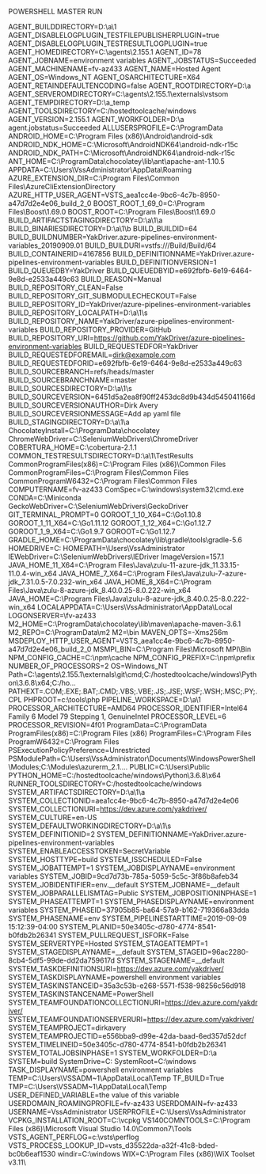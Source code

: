 POWERSHELL MASTER RUN

AGENT_BUILDDIRECTORY=D:\a\1
AGENT_DISABLELOGPLUGIN_TESTFILEPUBLISHERPLUGIN=true
AGENT_DISABLELOGPLUGIN_TESTRESULTLOGPLUGIN=true
AGENT_HOMEDIRECTORY=C:\agents\2.155.1
AGENT_ID=78
AGENT_JOBNAME=environment variables
AGENT_JOBSTATUS=Succeeded
AGENT_MACHINENAME=fv-az433
AGENT_NAME=Hosted Agent
AGENT_OS=Windows_NT
AGENT_OSARCHITECTURE=X64
AGENT_RETAINDEFAULTENCODING=false
AGENT_ROOTDIRECTORY=D:\a
AGENT_SERVEROMDIRECTORY=C:\agents\2.155.1\externals\vstsom
AGENT_TEMPDIRECTORY=D:\a\_temp
AGENT_TOOLSDIRECTORY=C:/hostedtoolcache/windows
AGENT_VERSION=2.155.1
AGENT_WORKFOLDER=D:\a
agent.jobstatus=Succeeded
ALLUSERSPROFILE=C:\ProgramData
ANDROID_HOME=C:\Program Files (x86)\Android\android-sdk
ANDROID_NDK_HOME=C:\Microsoft\AndroidNDK64\android-ndk-r15c
ANDROID_NDK_PATH=C:\Microsoft\AndroidNDK64\android-ndk-r15c
ANT_HOME=C:\ProgramData\chocolatey\lib\ant\apache-ant-1.10.5
APPDATA=C:\Users\VssAdministrator\AppData\Roaming
AZURE_EXTENSION_DIR=C:\Program Files\Common Files\AzureCliExtensionDirectory
AZURE_HTTP_USER_AGENT=VSTS_aea1cc4e-9bc6-4c7b-8950-a47d7d2e4e06_build_2_0
BOOST_ROOT_1_69_0=C:\Program Files\Boost\1.69.0
BOOST_ROOT=C:\Program Files\Boost\1.69.0
BUILD_ARTIFACTSTAGINGDIRECTORY=D:\a\1\a
BUILD_BINARIESDIRECTORY=D:\a\1\b
BUILD_BUILDID=64
BUILD_BUILDNUMBER=YakDriver.azure-pipelines-environment-variables_20190909.01
BUILD_BUILDURI=vstfs:///Build/Build/64
BUILD_CONTAINERID=4167856
BUILD_DEFINITIONNAME=YakDriver.azure-pipelines-environment-variables
BUILD_DEFINITIONVERSION=1
BUILD_QUEUEDBY=YakDriver
BUILD_QUEUEDBYID=e692fbfb-6e19-6464-9e8d-e2533a449c63
BUILD_REASON=Manual
BUILD_REPOSITORY_CLEAN=False
BUILD_REPOSITORY_GIT_SUBMODULECHECKOUT=False
BUILD_REPOSITORY_ID=YakDriver/azure-pipelines-environment-variables
BUILD_REPOSITORY_LOCALPATH=D:\a\1\s
BUILD_REPOSITORY_NAME=YakDriver/azure-pipelines-environment-variables
BUILD_REPOSITORY_PROVIDER=GitHub
BUILD_REPOSITORY_URI=https://github.com/YakDriver/azure-pipelines-environment-variables
BUILD_REQUESTEDFOR=YakDriver
BUILD_REQUESTEDFOREMAIL=dirk@example.com
BUILD_REQUESTEDFORID=e692fbfb-6e19-6464-9e8d-e2533a449c63
BUILD_SOURCEBRANCH=refs/heads/master
BUILD_SOURCEBRANCHNAME=master
BUILD_SOURCESDIRECTORY=D:\a\1\s
BUILD_SOURCEVERSION=6451d5a2ea8f90ff2453dc8d9b434d545041166d
BUILD_SOURCEVERSIONAUTHOR=Dirk Avery
BUILD_SOURCEVERSIONMESSAGE=Add ap yaml file
BUILD_STAGINGDIRECTORY=D:\a\1\a
ChocolateyInstall=C:\ProgramData\chocolatey
ChromeWebDriver=C:\SeleniumWebDrivers\ChromeDriver
COBERTURA_HOME=C:\cobertura-2.1.1
COMMON_TESTRESULTSDIRECTORY=D:\a\1\TestResults
CommonProgramFiles(x86)=C:\Program Files (x86)\Common Files
CommonProgramFiles=C:\Program Files\Common Files
CommonProgramW6432=C:\Program Files\Common Files
COMPUTERNAME=fv-az433
ComSpec=C:\windows\system32\cmd.exe
CONDA=C:\Miniconda
GeckoWebDriver=C:\SeleniumWebDrivers\GeckoDriver
GIT_TERMINAL_PROMPT=0
GOROOT_1_10_X64=C:\Go1.10.8
GOROOT_1_11_X64=C:\Go1.11.12
GOROOT_1_12_X64=C:\Go1.12.7
GOROOT_1_9_X64=C:\Go1.9.7
GOROOT=C:\Go1.12.7
GRADLE_HOME=C:\ProgramData\chocolatey\lib\gradle\tools\gradle-5.6
HOMEDRIVE=C:
HOMEPATH=\Users\VssAdministrator
IEWebDriver=C:\SeleniumWebDrivers\IEDriver
ImageVersion=157.1
JAVA_HOME_11_X64=C:\Program Files\Java\zulu-11-azure-jdk_11.33.15-11.0.4-win_x64
JAVA_HOME_7_X64=C:\Program Files\Java\zulu-7-azure-jdk_7.31.0.5-7.0.232-win_x64
JAVA_HOME_8_X64=C:\Program Files\Java\zulu-8-azure-jdk_8.40.0.25-8.0.222-win_x64
JAVA_HOME=C:\Program Files\Java\zulu-8-azure-jdk_8.40.0.25-8.0.222-win_x64
LOCALAPPDATA=C:\Users\VssAdministrator\AppData\Local
LOGONSERVER=\\fv-az433
M2_HOME=C:\ProgramData\chocolatey\lib\maven\apache-maven-3.6.1
M2_REPO=C:\ProgramData\m2
M2=\bin
MAVEN_OPTS=-Xms256m
MSDEPLOY_HTTP_USER_AGENT=VSTS_aea1cc4e-9bc6-4c7b-8950-a47d7d2e4e06_build_2_0
MSMPI_BIN=C:\Program Files\Microsoft MPI\Bin\
NPM_CONFIG_CACHE=C:\npm\cache
NPM_CONFIG_PREFIX=C:\npm\prefix
NUMBER_OF_PROCESSORS=2
OS=Windows_NT
Path=C:\agents\2.155.1\externals\git\cmd;C:/hostedtoolcache/windows\Python\3.6.8\x64;C:/ho...
PATHEXT=.COM;.EXE;.BAT;.CMD;.VBS;.VBE;.JS;.JSE;.WSF;.WSH;.MSC;.PY;.CPL
PHPROOT=c:\tools\php
PIPELINE_WORKSPACE=D:\a\1
PROCESSOR_ARCHITECTURE=AMD64
PROCESSOR_IDENTIFIER=Intel64 Family 6 Model 79 Stepping 1, GenuineIntel
PROCESSOR_LEVEL=6
PROCESSOR_REVISION=4f01
ProgramData=C:\ProgramData
ProgramFiles(x86)=C:\Program Files (x86)
ProgramFiles=C:\Program Files
ProgramW6432=C:\Program Files
PSExecutionPolicyPreference=Unrestricted
PSModulePath=C:\Users\VssAdministrator\Documents\WindowsPowerShell\Modules;C:\Modules\azurerm_2.1....
PUBLIC=C:\Users\Public
PYTHON_HOME=C:/hostedtoolcache/windows\Python\3.6.8\x64
RUNNER_TOOLSDIRECTORY=C:/hostedtoolcache/windows
SYSTEM_ARTIFACTSDIRECTORY=D:\a\1\a
SYSTEM_COLLECTIONID=aea1cc4e-9bc6-4c7b-8950-a47d7d2e4e06
SYSTEM_COLLECTIONURI=https://dev.azure.com/yakdriver/
SYSTEM_CULTURE=en-US
SYSTEM_DEFAULTWORKINGDIRECTORY=D:\a\1\s
SYSTEM_DEFINITIONID=2
SYSTEM_DEFINITIONNAME=YakDriver.azure-pipelines-environment-variables
SYSTEM_ENABLEACCESSTOKEN=SecretVariable
SYSTEM_HOSTTYPE=build
SYSTEM_ISSCHEDULED=False
SYSTEM_JOBATTEMPT=1
SYSTEM_JOBDISPLAYNAME=environment variables
SYSTEM_JOBID=9cd7d73b-785a-5059-5c5c-3f86b8afeb34
SYSTEM_JOBIDENTIFIER=env.__default
SYSTEM_JOBNAME=__default
SYSTEM_JOBPARALLELISMTAG=Public
SYSTEM_JOBPOSITIONINPHASE=1
SYSTEM_PHASEATTEMPT=1
SYSTEM_PHASEDISPLAYNAME=environment variables
SYSTEM_PHASEID=37905b85-ba64-57a9-b162-719366a83dda
SYSTEM_PHASENAME=env
SYSTEM_PIPELINESTARTTIME=2019-09-09 15:12:39-04:00
SYSTEM_PLANID=50e3405c-d780-4774-8541-b0fdb2b26341
SYSTEM_PULLREQUEST_ISFORK=False
SYSTEM_SERVERTYPE=Hosted
SYSTEM_STAGEATTEMPT=1
SYSTEM_STAGEDISPLAYNAME=__default
SYSTEM_STAGEID=96ac2280-8cb4-5df5-99de-dd2da759617d
SYSTEM_STAGENAME=__default
SYSTEM_TASKDEFINITIONSURI=https://dev.azure.com/yakdriver/
SYSTEM_TASKDISPLAYNAME=powershell environment variables
SYSTEM_TASKINSTANCEID=35a3c53b-e268-5571-f538-98256c56d918
SYSTEM_TASKINSTANCENAME=PowerShell
SYSTEM_TEAMFOUNDATIONCOLLECTIONURI=https://dev.azure.com/yakdriver/
SYSTEM_TEAMFOUNDATIONSERVERURI=https://dev.azure.com/yakdriver/
SYSTEM_TEAMPROJECT=dirkavery
SYSTEM_TEAMPROJECTID=e556bba9-d99e-42da-baad-6ed357d52dcf
SYSTEM_TIMELINEID=50e3405c-d780-4774-8541-b0fdb2b26341
SYSTEM_TOTALJOBSINPHASE=1
SYSTEM_WORKFOLDER=D:\a
SYSTEM=build
SystemDrive=C:
SystemRoot=C:\windows
TASK_DISPLAYNAME=powershell environment variables
TEMP=C:\Users\VSSADM~1\AppData\Local\Temp
TF_BUILD=True
TMP=C:\Users\VSSADM~1\AppData\Local\Temp
USER_DEFINED_VARIABLE=the value of this variable
USERDOMAIN_ROAMINGPROFILE=fv-az433
USERDOMAIN=fv-az433
USERNAME=VssAdministrator
USERPROFILE=C:\Users\VssAdministrator
VCPKG_INSTALLATION_ROOT=C:\vcpkg
VS140COMNTOOLS=C:\Program Files (x86)\Microsoft Visual Studio 14.0\Common7\Tools\
VSTS_AGENT_PERFLOG=c:\vsts\perflog
VSTS_PROCESS_LOOKUP_ID=vsts_d35522da-a32f-41c8-bded-bc0b6eaf1530
windir=C:\windows
WIX=C:\Program Files (x86)\WiX Toolset v3.11\
